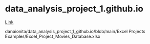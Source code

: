 # data_analysis_project_1.github.io
[Link]([https://pages.github.com/](https://stackoverflow.com/questions/57164629/how-to-read-an-excel-dataframe-from-a-private-github-repository-using-pandas)https://stackoverflow.com/questions/57164629/how-to-read-an-excel-dataframe-from-a-private-github-repository-using-pandas)


danaionita/data_analysis_project_1_github.io/blob/main/Excel Projects Examples/Excel_Project_Movies_Database.xlsx
